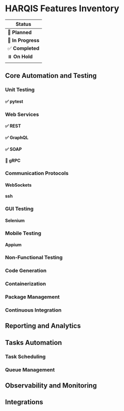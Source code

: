 # HARQIS Features Inventory


| Status                            |
|-----------------------------------|
| :triangular_ruler: **Planned**    |
| :construction: **In Progress**    |
| :white_check_mark: **Completed**  |
| :pause_button: **On Hold**        |


## Core Automation and Testing
### Unit Testing
#### :white_check_mark: pytest

### Web Services
#### :white_check_mark: REST
#### :white_check_mark: GraphQL
#### :white_check_mark: SOAP
#### :triangular_ruler: gRPC

### Communication Protocols
#### WebSockets
#### ssh

### GUI Testing
#### Selenium

### Mobile Testing
#### Appium


### Non-Functional Testing


### Code Generation

### Containerization

### Package Management

### Continuous Integration

## Reporting and Analytics

## Tasks Automation
### Task Scheduling
### Queue Management

## Observability and Monitoring

## Integrations